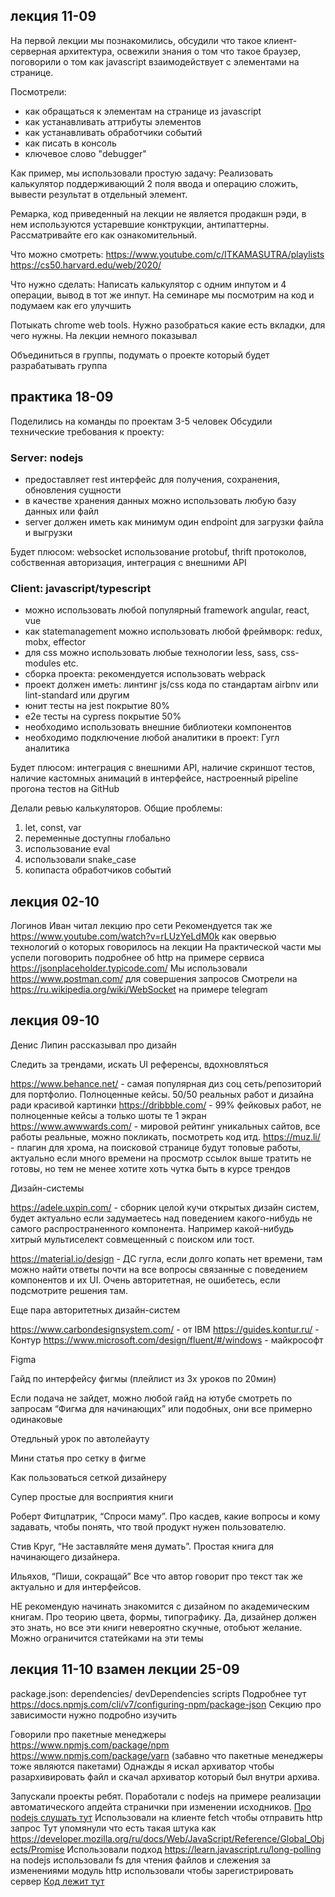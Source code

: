 ## лекция 11-09
На первой лекции мы познакомились, обсудили что такое клиент-серверная архитектура,
освежили знания о том что такое браузер, поговорили о том как javascript взаимодействует с элементами на странице.



Посмотрели:
* как обращаться к элементам на странице из javascript
* как устанавливать аттрибуты элементов
* как устанавливать обработчики событий
* как писать в консоль
* ключевое слово "debugger"

Как пример, мы использовали простую задачу:
Реализовать калькулятор поддерживающий 2 поля ввода и операцию сложить, вывести результат в отдельный элемент.

Ремарка, код приведенный на лекции не является продакшн рэди,
в нем используются устаревшие конктрукции, антипаттерны.
Рассматривайте его как ознакомительный.


Что можно смотреть:
https://www.youtube.com/c/ITKAMASUTRA/playlists
https://cs50.harvard.edu/web/2020/


Что нужно сделать:
Написать калькулятор с одним инпутом и 4 операции, вывод в тот же инпут.
На семинаре мы посмотрим на код и подумаем как его улучшить

Потыкать chrome web tools. Нужно разобраться какие есть вкладки, для чего нужны. На лекции немного показывал

Объединиться в группы, подумать о проекте который будет разрабатывать группа

## практика 18-09

Поделились на команды по проектам 3-5 человек
Обсудили технические требования к проекту:

### Server: nodejs
* предоставляет rest интерфейс для получения, сохранения, обновления сущности
* в качестве хранения данных можно использовать любую базу данных или файл
* server должен иметь как минимум один endpoint для загрузки файла и выгрузки

Будет плюсом: websocket использование protobuf, thrift протоколов, собственная авторизация, интеграция с внешними API

### Client: javascript/typescript
* можно использовать любой популярный framework angular, react, vue
* как statemanagement можно использовать любой фреймворк: redux, mobx, effector
* для css можно использовать любые технологии less, sass, css-modules etc.
* cборка проекта: рекомендуется использовать webpack
* проект должен иметь: линтинг js/css кода по стандартам airbnv или lint-standard или другим
* юнит тесты на jest покрытие 80%
* e2e тесты на cypress покрытие 50%
* необходимо использовать внешние библиотеки компонентов
* необходимо подключение любой аналитики в проект: Гугл аналитика

Будет плюсом: интеграция с внешними API, наличие скриншот тестов, наличие кастомных анимаций в интерфейсе, настроенный pipeline прогона тестов на GitHub

Делали ревью калькуляторов. Общие проблемы:
1) let, const, var
2) переменные доступны глобально
3) использование eval
4) использовали snake_case
5) копипаста обработчиков событий

## лекция 02-10

Логинов Иван читал лекцию про сети
Рекомендуется так же https://www.youtube.com/watch?v=rLUzYeLdM0k как овервью технологий о которых говорилось на лекции
На практической части мы успели поговорить подробнее об http на примере сервиса https://jsonplaceholder.typicode.com/
Мы использовали https://www.postman.com/ для совершения запросов
Смотрели на https://ru.wikipedia.org/wiki/WebSocket на примере telegram

## лекция 09-10

Денис Липин рассказывал про дизайн

Следить за трендами, искать UI референсы, вдохновляться


https://www.behance.net/ - самая популярная диз соц сеть/репозиторий для портфолио. Полноценные кейсы. 50/50 реальных работ и дизайна ради красивой картинки
https://dribbble.com/ - 99% фейковых работ, не полноценные кейсы а только шоты те 1 экран
https://www.awwwards.com/ - мировой рейтинг уникальных сайтов, все работы реальные, можно покликать, посмотреть код итд.
https://muz.li/ - плагин для хрома, на поисковой странице будут топовые работы, актуально если много времени на просмотр ссылок выше тратить не готовы, но тем не менее хотите хоть чутка быть в курсе трендов


Дизайн-системы

https://adele.uxpin.com/ - сборник целой кучи открытых дизайн систем, будет актуально если задумаетесь над поведением какого-нибудь не самого распространенного компонента. Например какой-нибудь хитрый мультиселект совмещенный с поиском или тост.

https://material.io/design - ДС гугла, если долго копать нет времени, там можно найти ответы почти на все вопросы связанные с поведением компонентов и их UI. Очень авторитетная, не ошибетесь, если подсмотрите решения там.

Еще пара авторитетных дизайн-систем

https://www.carbondesignsystem.com/ - от IBM
https://guides.kontur.ru/ - Контур
https://www.microsoft.com/design/fluent/#/windows - майкрософт 


Figma

Гайд по интерфейсу фигмы (плейлист из 3х уроков по 20мин) 

Если подача не зайдет, можно любой гайд на ютубе смотреть по запросам “Фигма для начинающих” или подобных, они все примерно одинаковые

Отедльный урок по автолейауту

Мини статья про сетку в фигме

Как пользоваться сеткой дизайнеру



Супер простые для восприятия книги 

Роберт Фитцпатрик, “Спроси маму”. Про касдев, какие вопросы и кому задавать, чтобы понять, что твой продукт нужен пользователю.

Стив Круг, “Не заставляйте меня думать”. Простая книга для начинающего дизайнера.

Ильяхов, “Пиши, сокращай” Все что автор говорит про текст так же актуально и для интерфейсов.


НЕ рекомендую начинать знакомится с дизайном по академическим книгам. Про теорию цвета, формы, типографику. Да, дизайнер должен это знать, но все эти книги невероятно скучные, отобьют желание. Можно ограничится статейками на эти темы


## лекция 11-10 взамен лекции 25-09

package.json:
   dependencies/ devDependencies
   scripts
Подробнее тут
https://docs.npmjs.com/cli/v7/configuring-npm/package-json
Секцию про зависимости нужно подробно изучить

Говорили про пакетные менеджеры
https://www.npmjs.com/package/npm
https://www.npmjs.com/package/yarn
(забавно что пакетные менеджеры тоже являются пакетами)
Однажды я искал архиватор чтобы разархивировать файл и скачал архиватор который был внутри архива.

Запускали проекты ребят.
Поработали с nodejs на примере реализации автоматического апдейта странички при изменении исходников.
[Про nodejs слушать тут](https://www.youtube.com/watch?v=ztspvPYybIY)
Использовали на клиенте fetch чтобы отправить http запрос
Тут упомянули что есть такая штука как https://developer.mozilla.org/ru/docs/Web/JavaScript/Reference/Global_Objects/Promise
Использовали подход https://learn.javascript.ru/long-polling
на nodejs использовали fs для чтения файлов и слежения за изменениями
модуль http использовали чтобы зарегистрировать сервер
[Код лежит тут](https://github.com/stepancar-web-programming/auto-page-reload)

